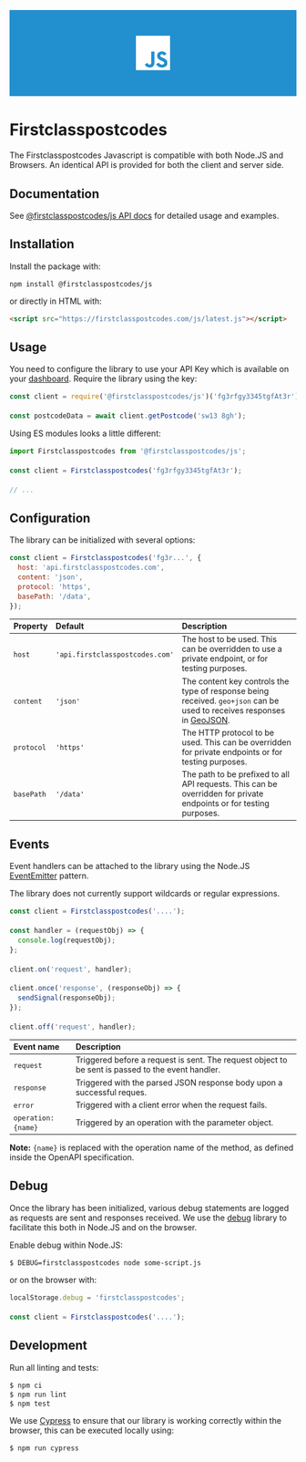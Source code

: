![Cover](/.github/images/cover.png)

# Firstclasspostcodes
The Firstclasspostcodes Javascript is compatible with both Node.JS and Browsers. An identical API is provided for both the client and server side.

## Documentation
See [@firstclasspostcodes/js API docs](https://docs.firstclasspostcodes.com/js/getting-started) for detailed usage and examples.

## Installation
Install the package with:

```
npm install @firstclasspostcodes/js
```

or directly in HTML with:

```html
<script src="https://firstclasspostcodes.com/js/latest.js"></script>
```

## Usage
You need to configure the library to use your API Key which is available on your [dashboard](https://dashboard.firstclasspostcodes.com/key). Require the library using the key:

```js
const client = require('@firstclasspostcodes/js')('fg3rfgy3345tgfAt3r');

const postcodeData = await client.getPostcode('sw13 8gh');
```

Using ES modules looks a little different:

```js
import Firstclasspostcodes from '@firstclasspostcodes/js';

const client = Firstclasspostcodes('fg3rfgy3345tgfAt3r');

// ...
```

## Configuration
The library can be initialized with several options:

```js
const client = Firstclasspostcodes('fg3r...', {
  host: 'api.firstclasspostcodes.com',
  content: 'json',
  protocol: 'https',
  basePath: '/data',
});
```

| Property | Default | Description |
|:-----|:-----|:-----|
| `host` | `'api.firstclasspostcodes.com'` | The host to be used. This can be overridden to use a private endpoint, or for testing purposes. |
| `content` | `'json'` | The content key controls the type of response being received. `geo+json` can be used to receives responses in [GeoJSON](https://geojson.org/).
| `protocol` | `'https'` | The HTTP protocol to be used. This can be overridden for private endpoints or for testing purposes. |
| `basePath` | `'/data'` | The path to be prefixed to all API requests. This can be overridden for private endpoints or for testing purposes. |

## Events
Event handlers can be attached to the library using the Node.JS [EventEmitter](https://nodejs.org/api/events.html#events_class_eventemitter) pattern. 

The library does not currently support wildcards or regular expressions.

```js
const client = Firstclasspostcodes('....');

const handler = (requestObj) => {
  console.log(requestObj);
};

client.on('request', handler);

client.once('response', (responseObj) => {
  sendSignal(responseObj);
});

client.off('request', handler);
```

| Event name | Description |
|:-----|:-----|
| `request` | Triggered before a request is sent. The request object to be sent is passed to the event handler. |
| `response` | Triggered with the parsed JSON response body upon a successful reques. |
| `error` | Triggered with a client error when the request fails. |
| `operation:{name}` | Triggered by an operation with the parameter object. |

**Note:** `{name}` is replaced with the operation name of the method, as defined inside the OpenAPI specification.

## Debug
Once the library has been initialized, various debug statements are logged as requests are sent and responses received. We use the [debug](https://www.npmjs.com/package/debug) library to facilitate this both in Node.JS and on the browser.

Enable debug within Node.JS:

```sh
$ DEBUG=firstclasspostcodes node some-script.js
```

or on the browser with:

```js
localStorage.debug = 'firstclasspostcodes';

const client = Firstclasspostcodes('....');
```

## Development
Run all linting and tests:

```
$ npm ci
$ npm run lint
$ npm test
```

We use [Cypress]() to ensure that our library is working correctly within the browser, this can be executed locally using:

```
$ npm run cypress
```